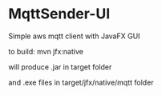 # MqttSender-UI
Simple aws mqtt client with JavaFX GUI

to build: mvn jfx:native

will produce .jar in target folder

and .exe files in target/jfx/native/mqtt folder
